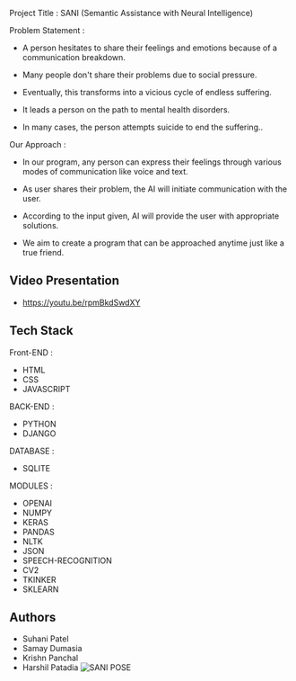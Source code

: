 
Project Title : SANI (Semantic Assistance with Neural Intelligence)

Problem Statement :

- A person hesitates to share their feelings and emotions because of a communication breakdown.

-  Many people don't share their problems due to social pressure.

-  Eventually, this transforms into a vicious cycle of endless suffering. 

-  It leads a person on the path to mental health disorders.

-  In many cases, the person attempts suicide to end the suffering..

Our Approach : 

-  In our program, any person can express their feelings through various modes of communication like voice and text.

-  As user shares their problem, the AI will initiate communication with the user. 

- According to the input given, AI will provide the user with appropriate solutions. 

- We aim to create a program that can be approached anytime just like a true friend.


## Video Presentation
- https://youtu.be/rpmBkdSwdXY



## Tech Stack
Front-END : 

- HTML
- CSS
- JAVASCRIPT

BACK-END : 

- PYTHON
- DJANGO
 
DATABASE : 

- SQLITE

MODULES :

- OPENAI
- NUMPY
- KERAS
- PANDAS
- NLTK
- JSON
- SPEECH-RECOGNITION
- CV2
- TKINKER
- SKLEARN
## Authors

- Suhani Patel
- Samay Dumasia
- Krishn Panchal
- Harshil Patadia
![SANI POSE](https://user-images.githubusercontent.com/62282673/188310320-60babd24-59bd-4781-8a60-e85ca1e2af34.png)

